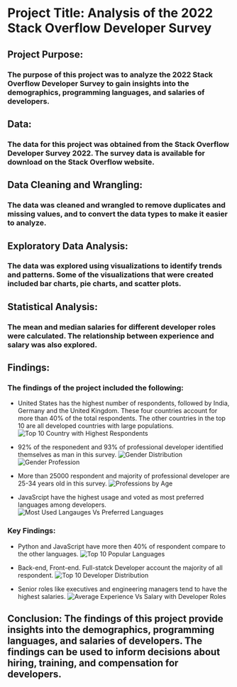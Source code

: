 # Project Title: Analysis of the 2022 Stack Overflow Developer Survey

## Project Purpose: 
### The purpose of this project was to analyze the 2022 Stack Overflow Developer Survey to gain insights into the demographics, programming languages, and salaries of developers.
 
## Data: 
### The data for this project was obtained from the Stack Overflow Developer Survey 2022. The survey data is available for download on the Stack Overflow website.
 
## Data Cleaning and Wrangling: 
### The data was cleaned and wrangled to remove duplicates and missing values, and to convert the data types to make it easier to analyze.

## Exploratory Data Analysis: 
### The data was explored using visualizations to identify trends and patterns. Some of the visualizations that were created included bar charts, pie charts, and scatter plots.

## Statistical Analysis: 
### The mean and median salaries for different developer roles were calculated. The relationship between experience and salary was also explored.

## Findings: 
### The findings of the project included the following:

- United States has the highest number of respondents, followed by India, Germany and the United Kingdom. These four countries account for more than 40% of the total respondents. The other countries in the top 10 are all developed countries with large populations.
![Top 10 Country with Highest Respondents](https://github.com/SimCY9099/python_data_cleaning/assets/126155098/fbbc156a-c568-4b88-a271-bea433bc4aa4)

- 92% of the responedent and 93% of professional developer identified themselves as man in this survey.
![Gender Distribution ](https://github.com/SimCY9099/python_data_cleaning/assets/126155098/1948c5b2-4921-4b1a-a167-c72a6bc7e58c)
![Gender Profession](https://github.com/SimCY9099/python_data_cleaning/assets/126155098/1ec4638d-aafb-4a7a-8891-4e2e98dd4023)

- More than 25000 respondent and majority of professional developer are 25-34 years old in this survey.
![Professions by Age](https://github.com/SimCY9099/python_data_cleaning/assets/126155098/c51f34b9-8533-495d-87aa-7c8089dc3199)

- JavaSrcipt have the highest usage and voted as most preferred languages among developers.
![Most Used Langauges Vs Preferred Languages](https://github.com/SimCY9099/python_data_cleaning/assets/126155098/b62d632b-f769-49e0-b1a8-9fe61ca8d99a)

### Key Findings: 
- Python and JavaScript have more then 40% of respondent compare to the other languages.
![Top 10 Popular Languages ](https://github.com/SimCY9099/python_data_cleaning/assets/126155098/e2430ddd-6e95-4efa-88cc-e4e7fec800ff)

- Back-end, Front-end. Full-statck Developer account the majority of all respondent. 
![Top 10 Developer Distribution](https://github.com/SimCY9099/python_data_cleaning/assets/126155098/8e3207a2-e02c-427a-982e-d85329302d98)

- Senior roles like executives and engineering managers tend to have the highest salaries. 
![Average Experience Vs Salary with Developer Roles](https://github.com/SimCY9099/python_data_cleaning/assets/126155098/654be6ee-a7fb-4e60-8ab6-e1b7ba71219c)

## Conclusion: The findings of this project provide insights into the demographics, programming languages, and salaries of developers. The findings can be used to inform decisions about hiring, training, and compensation for developers.

